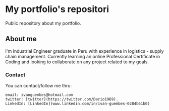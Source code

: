 # My portfolio's repositori
Public repository about my portfolio.

## About me
I'm Industrial Engineer graduate in Peru with experience in logistics - supply chain management.
Currently learning an online Professional Certificate in Coding and looking to collaborate on any project related to my goals.

### Contact

You can contact/follow me thru:

```
email: ivanguembes@hotmail.com
twitter: [twitter](https://twitter.com/Dario1969).
LinkedIn: [LinkedIn](www.linkedin.com/in/ivan-guembes-0284b61b0)
```
